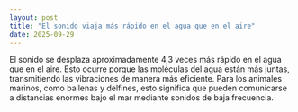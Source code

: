```yaml
---
layout: post
title: "El sonido viaja más rápido en el agua que en el aire"
date: 2025-09-29
---
```

El sonido se desplaza aproximadamente 4,3 veces más rápido en el agua que en el aire. Esto ocurre porque las moléculas del agua están más juntas, transmitiendo las vibraciones de manera más eficiente. Para los animales marinos, como ballenas y delfines, esto significa que pueden comunicarse a distancias enormes bajo el mar mediante sonidos de baja frecuencia.
